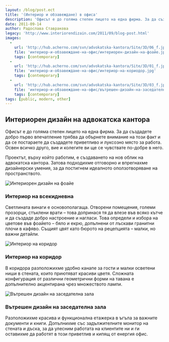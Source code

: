 ```yaml
---
layout: /blog/post.ect
title: '(Интериор и обзавеждане) в офиса'
description: 'Офисът е до голяма степен лицето на една фирма. За да създадете добро първо впечатление трябва да обърнете внимание на този факт и да се постараете да създадете приветливо и луксозно място за работа. Освен всичко друго, вие и колегите ви ще се чувствате по-добре в него.'
date: 2011-09-14
author: Радослава Ставракова
legacy: 'http://www.interiorendizain.com/2011/09/blog-post.html'
images:
  -
    url: 'http://hub.acherno.com/svn/advokatska-kantora/Site/3D/06_f.jpg'
    file: 'интериор-и-обзавеждане-на-офис/интериорен-дизайн-на-фоайе.jpg'
    tags: [contemporary]
  -
    url: 'http://hub.acherno.com/svn/advokatska-kantora/Site/3D/01_f.jpg'
    file: 'интериор-и-обзавеждане-на-офис/интериор-на-кориодор.jpg'
    tags: [contemporary]
  -
    url: 'http://hub.acherno.com/svn/advokatska-kantora/Site/3D/03_f.jpg'
    file: 'интериор-и-обзавеждане-на-офис/вътрешен-дизайн-на-заседателна-зала.jpg'
    tags: [contemporary]
tags: [public, modern, other]
---
```

## Интериорен дизайн на **адвокатска кантора**
Офисът е до голяма степен лицето на една фирма. За да създадете добро първо впечатление трябва да обърнете внимание на този факт и да се постараете да създадете приветливо и луксозно място за работа. Освен всичко друго, вие и колегите ви ще се чувствате по-добре в него.

Проектът, върху който работим, е създаването на нов облик на адвокатска кантора. Затова подходихме отговорно и впрегнахме дизайнерски умения, за да постигнем идеалното оползотворяване на пространството.

![Интериорен дизайн на фоайе](интериор-и-обзавеждане-на-офис/интериорен-дизайн-на-фоайе.jpg)
### Интериор на **всекидневна**

Светлината винаги е основополагаща. Отворени помещения, големи прозорци, стъклени врати – това допринася тя да влезе във всяко кътче и да създаде добро настроение и нагласи. Това определи и избора на цветове във фоайето – бяло и екрю, допълнени от лъскави гранитни плочи в кафяво. Същият цвят като бюрото на рецепцията – малки, но важни детайли.

![Интериор на коридор](интериор-и-обзавеждане-на-офис/интериор-на-кориодор.jpg)
### Интериор на **коридор**

В коридора разположихме удобно канапе за гости и малки осветени ниши в стената, които приютяват красиви цветя. Сложната конфигурация от различни геометрични форми на тавана е допълнително акцентирана чрез множеството лампи.

![Вътрешен дизайн на заседателна зала](интериор-и-обзавеждане-на-офис/вътрешен-дизайн-на-заседателна-зала.jpg)
### Вътрешен дизайн на **заседателна зала**

Разположихме красива и функционална етажерка в ъгъла за важните документи и книги. Допълнихме със задължителните монитор на стената и дъска, за да улесним работата на клиентите ни и ги оставихме да работят в този приветлив и кипящ от енергия офис.